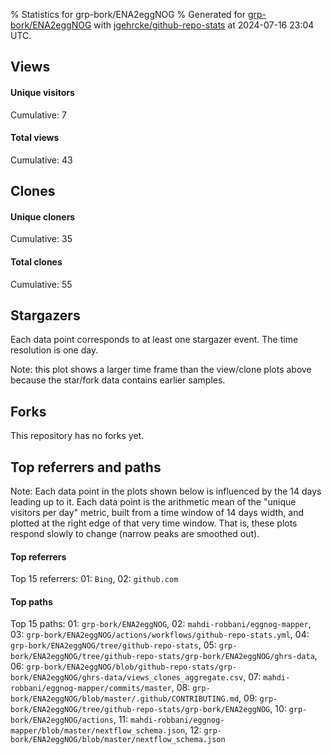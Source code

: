 % Statistics for grp-bork/ENA2eggNOG
% Generated for [grp-bork/ENA2eggNOG](https://github.com/grp-bork/ENA2eggNOG) with [jgehrcke/github-repo-stats](https://github.com/jgehrcke/github-repo-stats) at 2024-07-16 23:04 UTC.


## Views

#### Unique visitors
<div id="chart_views_unique" class="full-width-chart"></div>

Cumulative: 7

#### Total views
<div id="chart_views_total" class="full-width-chart"></div>

Cumulative: 43

<div class="pagebreak-for-print"> </div>

## Clones

#### Unique cloners
<div id="chart_clones_unique" class="full-width-chart"></div>

Cumulative: 35

#### Total clones
<div id="chart_clones_total" class="full-width-chart"></div>

Cumulative: 55



<div class="pagebreak-for-print"> </div>



## Stargazers

Each data point corresponds to at least one stargazer event.
The time resolution is one day.

<div id="chart_stargazers" class="full-width-chart"></div>


Note: this plot shows a larger time frame than the view/clone plots above because the star/fork data contains earlier samples.



## Forks

This repository has no forks yet.



<div class="pagebreak-for-print"> </div>



## Top referrers and paths


Note: Each data point in the plots shown below is influenced by the 14 days
leading up to it. Each data point is the arithmetic mean of the "unique
visitors per day" metric, built from a time window of 14 days width, and
plotted at the right edge of that very time window. That is, these plots
respond slowly to change (narrow peaks are smoothed out).




#### Top referrers


<div id="chart_referrers_top_n_alltime" class="full-width-chart"></div>

Top 15 referrers: 01: `Bing`, 02: `github.com`





#### Top paths


<div id="chart_paths_top_n_alltime" class="full-width-chart"></div>

Top 15 paths: 01: `grp-bork/ENA2eggNOG`, 02: `mahdi-robbani/eggnog-mapper`, 03: `grp-bork/ENA2eggNOG/actions/workflows/github-repo-stats.yml`, 04: `grp-bork/ENA2eggNOG/tree/github-repo-stats`, 05: `grp-bork/ENA2eggNOG/tree/github-repo-stats/grp-bork/ENA2eggNOG/ghrs-data`, 06: `grp-bork/ENA2eggNOG/blob/github-repo-stats/grp-bork/ENA2eggNOG/ghrs-data/views_clones_aggregate.csv`, 07: `mahdi-robbani/eggnog-mapper/commits/master`, 08: `grp-bork/ENA2eggNOG/blob/master/.github/CONTRIBUTING.md`, 09: `grp-bork/ENA2eggNOG/tree/github-repo-stats/grp-bork/ENA2eggNOG`, 10: `grp-bork/ENA2eggNOG/actions`, 11: `mahdi-robbani/eggnog-mapper/blob/master/nextflow_schema.json`, 12: `grp-bork/ENA2eggNOG/blob/master/nextflow_schema.json`


<script type="text/javascript">
    vegaEmbed('#chart_views_unique', {"$schema": "https://vega.github.io/schema/vega-lite/v4.17.0.json", "config": {"arc": {"fill": "#1b1e23"}, "area": {"fill": "#1b1e23"}, "axisBottom": {"domainColor": "#a9b4c4", "gridColor": "#a9b4c4", "labelColor": "#1b1e23", "labelFont": "relative-mono-11-pitch-pro, Menlo, monospace", "tickColor": "#a9b4c4", "titleColor": "#1b1e23", "titleFont": "relative-mono-11-pitch-pro, Menlo, monospace"}, "axisLeft": {"domainColor": "#a9b4c4", "gridColor": "#a9b4c4", "labelColor": "#1b1e23", "labelFont": "relative-mono-11-pitch-pro, Menlo, monospace", "tickColor": "#a9b4c4", "titleColor": "#1b1e23", "titleFont": "relative-mono-11-pitch-pro, Menlo, monospace"}, "axisX": {"grid": false}, "axisY": {"grid": false, "labelBound": true}, "background": "#FFFFFF", "group": {"fill": "#FFFFFF"}, "header": {"fontWeight": 400, "labelFont": "relative-mono-11-pitch-pro, Menlo, monospace", "titleFont": "relative-mono-11-pitch-pro, Menlo, monospace"}, "legend": {"labelFont": "relative-mono-11-pitch-pro, Menlo, monospace", "symbolSize": 200, "symbolType": "circle", "titleFont": "relative-mono-11-pitch-pro, Menlo, monospace"}, "line": {"color": "#1b1e23", "stroke": "#1b1e23"}, "path": {"stroke": "#1b1e23"}, "point": {"color": "#1b1e23", "cursor": "pointer", "filled": true, "size": 20}, "range": {"category": ["#85a2f7", "#ea9755", "#7eb36a", "#f07071", "#bc85d9", "#e587b6", "#a9b4c4", "#d4c05e", "#64b9c4"]}, "style": {"bar": {"fill": "#1b1e23"}, "text": {"font": "relative-mono-11-pitch-pro, Menlo, monospace", "fontWeight": 400}}, "symbol": {"shape": "circle"}, "title": {"anchor": "start", "font": "relative-mono-11-pitch-pro, Menlo, monospace", "fontWeight": 400}, "trail": {"color": "#1b1e23", "stroke": "#1b1e23"}, "view": {"stroke": null}}, "data": {"name": "data-9862b1912b1369019bfcbd625c156863"}, "datasets": {"data-9862b1912b1369019bfcbd625c156863": [{"time": "2024-06-04T00:00:00+00:00", "views_total": 0, "views_unique": 0}, {"time": "2024-06-08T00:00:00+00:00", "views_total": 0, "views_unique": 0}, {"time": "2024-06-11T00:00:00+00:00", "views_total": 10, "views_unique": 2}, {"time": "2024-06-14T00:00:00+00:00", "views_total": 0, "views_unique": 0}, {"time": "2024-06-17T00:00:00+00:00", "views_total": 16, "views_unique": 1}, {"time": "2024-06-18T00:00:00+00:00", "views_total": 0, "views_unique": 0}, {"time": "2024-06-19T00:00:00+00:00", "views_total": 0, "views_unique": 0}, {"time": "2024-06-20T00:00:00+00:00", "views_total": 11, "views_unique": 1}, {"time": "2024-06-21T00:00:00+00:00", "views_total": 1, "views_unique": 1}, {"time": "2024-06-22T00:00:00+00:00", "views_total": 0, "views_unique": 0}, {"time": "2024-06-24T00:00:00+00:00", "views_total": 0, "views_unique": 0}, {"time": "2024-06-26T00:00:00+00:00", "views_total": 0, "views_unique": 0}, {"time": "2024-06-27T00:00:00+00:00", "views_total": 0, "views_unique": 0}, {"time": "2024-06-28T00:00:00+00:00", "views_total": 0, "views_unique": 0}, {"time": "2024-06-29T00:00:00+00:00", "views_total": 0, "views_unique": 0}, {"time": "2024-07-01T00:00:00+00:00", "views_total": 0, "views_unique": 0}, {"time": "2024-07-02T00:00:00+00:00", "views_total": 0, "views_unique": 0}, {"time": "2024-07-03T00:00:00+00:00", "views_total": 0, "views_unique": 0}, {"time": "2024-07-04T00:00:00+00:00", "views_total": 0, "views_unique": 0}, {"time": "2024-07-05T00:00:00+00:00", "views_total": 1, "views_unique": 1}, {"time": "2024-07-08T00:00:00+00:00", "views_total": 0, "views_unique": 0}, {"time": "2024-07-09T00:00:00+00:00", "views_total": 0, "views_unique": 0}, {"time": "2024-07-10T00:00:00+00:00", "views_total": 0, "views_unique": 0}, {"time": "2024-07-11T00:00:00+00:00", "views_total": 0, "views_unique": 0}, {"time": "2024-07-12T00:00:00+00:00", "views_total": 0, "views_unique": 0}, {"time": "2024-07-13T00:00:00+00:00", "views_total": 0, "views_unique": 0}, {"time": "2024-07-15T00:00:00+00:00", "views_total": 0, "views_unique": 0}, {"time": "2024-07-16T00:00:00+00:00", "views_total": 4, "views_unique": 1}]}, "encoding": {"tooltip": [{"field": "views_unique", "format": ".1f", "title": "views (u)", "type": "quantitative"}, {"field": "time", "format": "%B %e, %Y", "title": "date", "type": "temporal"}], "x": {"axis": {"labelAngle": 25}, "field": "time", "scale": {"domain": ["2024-06-04", "2024-07-16"]}, "timeUnit": "yearmonthdate", "title": "date", "type": "temporal"}, "y": {"axis": {}, "field": "views_unique", "scale": {"domain": [0, 2.2], "type": "linear", "zero": true}, "title": "unique views per day", "type": "quantitative"}}, "height": 200, "mark": {"point": true, "type": "line"}, "padding": 10, "width": "container"}, {"actions": false, "renderer": "svg"}).catch(console.error);
vegaEmbed('#chart_views_total', {"$schema": "https://vega.github.io/schema/vega-lite/v4.17.0.json", "config": {"arc": {"fill": "#1b1e23"}, "area": {"fill": "#1b1e23"}, "axisBottom": {"domainColor": "#a9b4c4", "gridColor": "#a9b4c4", "labelColor": "#1b1e23", "labelFont": "relative-mono-11-pitch-pro, Menlo, monospace", "tickColor": "#a9b4c4", "titleColor": "#1b1e23", "titleFont": "relative-mono-11-pitch-pro, Menlo, monospace"}, "axisLeft": {"domainColor": "#a9b4c4", "gridColor": "#a9b4c4", "labelColor": "#1b1e23", "labelFont": "relative-mono-11-pitch-pro, Menlo, monospace", "tickColor": "#a9b4c4", "titleColor": "#1b1e23", "titleFont": "relative-mono-11-pitch-pro, Menlo, monospace"}, "axisX": {"grid": false}, "axisY": {"grid": false, "labelBound": true}, "background": "#FFFFFF", "group": {"fill": "#FFFFFF"}, "header": {"fontWeight": 400, "labelFont": "relative-mono-11-pitch-pro, Menlo, monospace", "titleFont": "relative-mono-11-pitch-pro, Menlo, monospace"}, "legend": {"labelFont": "relative-mono-11-pitch-pro, Menlo, monospace", "symbolSize": 200, "symbolType": "circle", "titleFont": "relative-mono-11-pitch-pro, Menlo, monospace"}, "line": {"color": "#1b1e23", "stroke": "#1b1e23"}, "path": {"stroke": "#1b1e23"}, "point": {"color": "#1b1e23", "cursor": "pointer", "filled": true, "size": 20}, "range": {"category": ["#85a2f7", "#ea9755", "#7eb36a", "#f07071", "#bc85d9", "#e587b6", "#a9b4c4", "#d4c05e", "#64b9c4"]}, "style": {"bar": {"fill": "#1b1e23"}, "text": {"font": "relative-mono-11-pitch-pro, Menlo, monospace", "fontWeight": 400}}, "symbol": {"shape": "circle"}, "title": {"anchor": "start", "font": "relative-mono-11-pitch-pro, Menlo, monospace", "fontWeight": 400}, "trail": {"color": "#1b1e23", "stroke": "#1b1e23"}, "view": {"stroke": null}}, "data": {"name": "data-9862b1912b1369019bfcbd625c156863"}, "datasets": {"data-9862b1912b1369019bfcbd625c156863": [{"time": "2024-06-04T00:00:00+00:00", "views_total": 0, "views_unique": 0}, {"time": "2024-06-08T00:00:00+00:00", "views_total": 0, "views_unique": 0}, {"time": "2024-06-11T00:00:00+00:00", "views_total": 10, "views_unique": 2}, {"time": "2024-06-14T00:00:00+00:00", "views_total": 0, "views_unique": 0}, {"time": "2024-06-17T00:00:00+00:00", "views_total": 16, "views_unique": 1}, {"time": "2024-06-18T00:00:00+00:00", "views_total": 0, "views_unique": 0}, {"time": "2024-06-19T00:00:00+00:00", "views_total": 0, "views_unique": 0}, {"time": "2024-06-20T00:00:00+00:00", "views_total": 11, "views_unique": 1}, {"time": "2024-06-21T00:00:00+00:00", "views_total": 1, "views_unique": 1}, {"time": "2024-06-22T00:00:00+00:00", "views_total": 0, "views_unique": 0}, {"time": "2024-06-24T00:00:00+00:00", "views_total": 0, "views_unique": 0}, {"time": "2024-06-26T00:00:00+00:00", "views_total": 0, "views_unique": 0}, {"time": "2024-06-27T00:00:00+00:00", "views_total": 0, "views_unique": 0}, {"time": "2024-06-28T00:00:00+00:00", "views_total": 0, "views_unique": 0}, {"time": "2024-06-29T00:00:00+00:00", "views_total": 0, "views_unique": 0}, {"time": "2024-07-01T00:00:00+00:00", "views_total": 0, "views_unique": 0}, {"time": "2024-07-02T00:00:00+00:00", "views_total": 0, "views_unique": 0}, {"time": "2024-07-03T00:00:00+00:00", "views_total": 0, "views_unique": 0}, {"time": "2024-07-04T00:00:00+00:00", "views_total": 0, "views_unique": 0}, {"time": "2024-07-05T00:00:00+00:00", "views_total": 1, "views_unique": 1}, {"time": "2024-07-08T00:00:00+00:00", "views_total": 0, "views_unique": 0}, {"time": "2024-07-09T00:00:00+00:00", "views_total": 0, "views_unique": 0}, {"time": "2024-07-10T00:00:00+00:00", "views_total": 0, "views_unique": 0}, {"time": "2024-07-11T00:00:00+00:00", "views_total": 0, "views_unique": 0}, {"time": "2024-07-12T00:00:00+00:00", "views_total": 0, "views_unique": 0}, {"time": "2024-07-13T00:00:00+00:00", "views_total": 0, "views_unique": 0}, {"time": "2024-07-15T00:00:00+00:00", "views_total": 0, "views_unique": 0}, {"time": "2024-07-16T00:00:00+00:00", "views_total": 4, "views_unique": 1}]}, "encoding": {"tooltip": [{"field": "views_total", "format": ".1f", "title": "views (t)", "type": "quantitative"}, {"field": "time", "format": "%B %e, %Y", "title": "date", "type": "temporal"}], "x": {"axis": {"labelAngle": 25}, "field": "time", "scale": {"domain": ["2024-06-04", "2024-07-16"]}, "timeUnit": "yearmonthdate", "title": "date", "type": "temporal"}, "y": {"axis": {}, "field": "views_total", "scale": {"domain": [0, 17.6], "type": "linear", "zero": true}, "title": "total views per day", "type": "quantitative"}}, "height": 200, "mark": {"point": true, "type": "line"}, "padding": 10, "width": "container"}, {"actions": false, "renderer": "svg"}).catch(console.error);
vegaEmbed('#chart_clones_unique', {"$schema": "https://vega.github.io/schema/vega-lite/v4.17.0.json", "config": {"arc": {"fill": "#1b1e23"}, "area": {"fill": "#1b1e23"}, "axisBottom": {"domainColor": "#a9b4c4", "gridColor": "#a9b4c4", "labelColor": "#1b1e23", "labelFont": "relative-mono-11-pitch-pro, Menlo, monospace", "tickColor": "#a9b4c4", "titleColor": "#1b1e23", "titleFont": "relative-mono-11-pitch-pro, Menlo, monospace"}, "axisLeft": {"domainColor": "#a9b4c4", "gridColor": "#a9b4c4", "labelColor": "#1b1e23", "labelFont": "relative-mono-11-pitch-pro, Menlo, monospace", "tickColor": "#a9b4c4", "titleColor": "#1b1e23", "titleFont": "relative-mono-11-pitch-pro, Menlo, monospace"}, "axisX": {"grid": false}, "axisY": {"grid": false, "labelBound": true}, "background": "#FFFFFF", "group": {"fill": "#FFFFFF"}, "header": {"fontWeight": 400, "labelFont": "relative-mono-11-pitch-pro, Menlo, monospace", "titleFont": "relative-mono-11-pitch-pro, Menlo, monospace"}, "legend": {"labelFont": "relative-mono-11-pitch-pro, Menlo, monospace", "symbolSize": 200, "symbolType": "circle", "titleFont": "relative-mono-11-pitch-pro, Menlo, monospace"}, "line": {"color": "#1b1e23", "stroke": "#1b1e23"}, "path": {"stroke": "#1b1e23"}, "point": {"color": "#1b1e23", "cursor": "pointer", "filled": true, "size": 20}, "range": {"category": ["#85a2f7", "#ea9755", "#7eb36a", "#f07071", "#bc85d9", "#e587b6", "#a9b4c4", "#d4c05e", "#64b9c4"]}, "style": {"bar": {"fill": "#1b1e23"}, "text": {"font": "relative-mono-11-pitch-pro, Menlo, monospace", "fontWeight": 400}}, "symbol": {"shape": "circle"}, "title": {"anchor": "start", "font": "relative-mono-11-pitch-pro, Menlo, monospace", "fontWeight": 400}, "trail": {"color": "#1b1e23", "stroke": "#1b1e23"}, "view": {"stroke": null}}, "data": {"name": "data-d2b4facaaae2cf364f3a41ad05c5a111"}, "datasets": {"data-d2b4facaaae2cf364f3a41ad05c5a111": [{"clones_total": 1, "clones_unique": 1, "time": "2024-06-04T00:00:00+00:00"}, {"clones_total": 1, "clones_unique": 1, "time": "2024-06-08T00:00:00+00:00"}, {"clones_total": 1, "clones_unique": 1, "time": "2024-06-11T00:00:00+00:00"}, {"clones_total": 1, "clones_unique": 1, "time": "2024-06-14T00:00:00+00:00"}, {"clones_total": 9, "clones_unique": 6, "time": "2024-06-17T00:00:00+00:00"}, {"clones_total": 1, "clones_unique": 1, "time": "2024-06-18T00:00:00+00:00"}, {"clones_total": 5, "clones_unique": 2, "time": "2024-06-19T00:00:00+00:00"}, {"clones_total": 5, "clones_unique": 2, "time": "2024-06-20T00:00:00+00:00"}, {"clones_total": 2, "clones_unique": 2, "time": "2024-06-21T00:00:00+00:00"}, {"clones_total": 3, "clones_unique": 1, "time": "2024-06-22T00:00:00+00:00"}, {"clones_total": 1, "clones_unique": 1, "time": "2024-06-24T00:00:00+00:00"}, {"clones_total": 2, "clones_unique": 2, "time": "2024-06-26T00:00:00+00:00"}, {"clones_total": 2, "clones_unique": 1, "time": "2024-06-27T00:00:00+00:00"}, {"clones_total": 2, "clones_unique": 1, "time": "2024-06-28T00:00:00+00:00"}, {"clones_total": 3, "clones_unique": 1, "time": "2024-06-29T00:00:00+00:00"}, {"clones_total": 2, "clones_unique": 1, "time": "2024-07-01T00:00:00+00:00"}, {"clones_total": 1, "clones_unique": 1, "time": "2024-07-02T00:00:00+00:00"}, {"clones_total": 1, "clones_unique": 1, "time": "2024-07-03T00:00:00+00:00"}, {"clones_total": 2, "clones_unique": 1, "time": "2024-07-04T00:00:00+00:00"}, {"clones_total": 0, "clones_unique": 0, "time": "2024-07-05T00:00:00+00:00"}, {"clones_total": 1, "clones_unique": 1, "time": "2024-07-08T00:00:00+00:00"}, {"clones_total": 1, "clones_unique": 1, "time": "2024-07-09T00:00:00+00:00"}, {"clones_total": 1, "clones_unique": 1, "time": "2024-07-10T00:00:00+00:00"}, {"clones_total": 1, "clones_unique": 1, "time": "2024-07-11T00:00:00+00:00"}, {"clones_total": 1, "clones_unique": 1, "time": "2024-07-12T00:00:00+00:00"}, {"clones_total": 3, "clones_unique": 1, "time": "2024-07-13T00:00:00+00:00"}, {"clones_total": 2, "clones_unique": 1, "time": "2024-07-15T00:00:00+00:00"}, {"clones_total": 0, "clones_unique": 0, "time": "2024-07-16T00:00:00+00:00"}]}, "encoding": {"tooltip": [{"field": "clones_unique", "format": ".1f", "title": "clones (u)", "type": "quantitative"}, {"field": "time", "format": "%B %e, %Y", "title": "date", "type": "temporal"}], "x": {"axis": {"labelAngle": 25}, "field": "time", "scale": {"domain": ["2024-06-04", "2024-07-16"]}, "timeUnit": "yearmonthdate", "title": "date", "type": "temporal"}, "y": {"axis": {}, "field": "clones_unique", "scale": {"domain": [0, 6.6000000000000005], "type": "linear", "zero": true}, "title": "unique clones per day", "type": "quantitative"}}, "height": 200, "mark": {"point": true, "type": "line"}, "padding": 10, "width": "container"}, {"actions": false, "renderer": "svg"}).catch(console.error);
vegaEmbed('#chart_clones_total', {"$schema": "https://vega.github.io/schema/vega-lite/v4.17.0.json", "config": {"arc": {"fill": "#1b1e23"}, "area": {"fill": "#1b1e23"}, "axisBottom": {"domainColor": "#a9b4c4", "gridColor": "#a9b4c4", "labelColor": "#1b1e23", "labelFont": "relative-mono-11-pitch-pro, Menlo, monospace", "tickColor": "#a9b4c4", "titleColor": "#1b1e23", "titleFont": "relative-mono-11-pitch-pro, Menlo, monospace"}, "axisLeft": {"domainColor": "#a9b4c4", "gridColor": "#a9b4c4", "labelColor": "#1b1e23", "labelFont": "relative-mono-11-pitch-pro, Menlo, monospace", "tickColor": "#a9b4c4", "titleColor": "#1b1e23", "titleFont": "relative-mono-11-pitch-pro, Menlo, monospace"}, "axisX": {"grid": false}, "axisY": {"grid": false, "labelBound": true}, "background": "#FFFFFF", "group": {"fill": "#FFFFFF"}, "header": {"fontWeight": 400, "labelFont": "relative-mono-11-pitch-pro, Menlo, monospace", "titleFont": "relative-mono-11-pitch-pro, Menlo, monospace"}, "legend": {"labelFont": "relative-mono-11-pitch-pro, Menlo, monospace", "symbolSize": 200, "symbolType": "circle", "titleFont": "relative-mono-11-pitch-pro, Menlo, monospace"}, "line": {"color": "#1b1e23", "stroke": "#1b1e23"}, "path": {"stroke": "#1b1e23"}, "point": {"color": "#1b1e23", "cursor": "pointer", "filled": true, "size": 20}, "range": {"category": ["#85a2f7", "#ea9755", "#7eb36a", "#f07071", "#bc85d9", "#e587b6", "#a9b4c4", "#d4c05e", "#64b9c4"]}, "style": {"bar": {"fill": "#1b1e23"}, "text": {"font": "relative-mono-11-pitch-pro, Menlo, monospace", "fontWeight": 400}}, "symbol": {"shape": "circle"}, "title": {"anchor": "start", "font": "relative-mono-11-pitch-pro, Menlo, monospace", "fontWeight": 400}, "trail": {"color": "#1b1e23", "stroke": "#1b1e23"}, "view": {"stroke": null}}, "data": {"name": "data-d2b4facaaae2cf364f3a41ad05c5a111"}, "datasets": {"data-d2b4facaaae2cf364f3a41ad05c5a111": [{"clones_total": 1, "clones_unique": 1, "time": "2024-06-04T00:00:00+00:00"}, {"clones_total": 1, "clones_unique": 1, "time": "2024-06-08T00:00:00+00:00"}, {"clones_total": 1, "clones_unique": 1, "time": "2024-06-11T00:00:00+00:00"}, {"clones_total": 1, "clones_unique": 1, "time": "2024-06-14T00:00:00+00:00"}, {"clones_total": 9, "clones_unique": 6, "time": "2024-06-17T00:00:00+00:00"}, {"clones_total": 1, "clones_unique": 1, "time": "2024-06-18T00:00:00+00:00"}, {"clones_total": 5, "clones_unique": 2, "time": "2024-06-19T00:00:00+00:00"}, {"clones_total": 5, "clones_unique": 2, "time": "2024-06-20T00:00:00+00:00"}, {"clones_total": 2, "clones_unique": 2, "time": "2024-06-21T00:00:00+00:00"}, {"clones_total": 3, "clones_unique": 1, "time": "2024-06-22T00:00:00+00:00"}, {"clones_total": 1, "clones_unique": 1, "time": "2024-06-24T00:00:00+00:00"}, {"clones_total": 2, "clones_unique": 2, "time": "2024-06-26T00:00:00+00:00"}, {"clones_total": 2, "clones_unique": 1, "time": "2024-06-27T00:00:00+00:00"}, {"clones_total": 2, "clones_unique": 1, "time": "2024-06-28T00:00:00+00:00"}, {"clones_total": 3, "clones_unique": 1, "time": "2024-06-29T00:00:00+00:00"}, {"clones_total": 2, "clones_unique": 1, "time": "2024-07-01T00:00:00+00:00"}, {"clones_total": 1, "clones_unique": 1, "time": "2024-07-02T00:00:00+00:00"}, {"clones_total": 1, "clones_unique": 1, "time": "2024-07-03T00:00:00+00:00"}, {"clones_total": 2, "clones_unique": 1, "time": "2024-07-04T00:00:00+00:00"}, {"clones_total": 0, "clones_unique": 0, "time": "2024-07-05T00:00:00+00:00"}, {"clones_total": 1, "clones_unique": 1, "time": "2024-07-08T00:00:00+00:00"}, {"clones_total": 1, "clones_unique": 1, "time": "2024-07-09T00:00:00+00:00"}, {"clones_total": 1, "clones_unique": 1, "time": "2024-07-10T00:00:00+00:00"}, {"clones_total": 1, "clones_unique": 1, "time": "2024-07-11T00:00:00+00:00"}, {"clones_total": 1, "clones_unique": 1, "time": "2024-07-12T00:00:00+00:00"}, {"clones_total": 3, "clones_unique": 1, "time": "2024-07-13T00:00:00+00:00"}, {"clones_total": 2, "clones_unique": 1, "time": "2024-07-15T00:00:00+00:00"}, {"clones_total": 0, "clones_unique": 0, "time": "2024-07-16T00:00:00+00:00"}]}, "encoding": {"tooltip": [{"field": "clones_total", "format": ".1f", "title": "clones (t)", "type": "quantitative"}, {"field": "time", "format": "%B %e, %Y", "title": "date", "type": "temporal"}], "x": {"axis": {"labelAngle": 25}, "field": "time", "scale": {"domain": ["2024-06-04", "2024-07-16"]}, "timeUnit": "yearmonthdate", "title": "date", "type": "temporal"}, "y": {"axis": {}, "field": "clones_total", "scale": {"domain": [0, 9.9], "type": "linear", "zero": true}, "title": "total clones per day", "type": "quantitative"}}, "height": 200, "mark": {"point": true, "type": "line"}, "padding": 10, "width": "container"}, {"actions": false, "renderer": "svg"}).catch(console.error);
vegaEmbed('#chart_stargazers', {"$schema": "https://vega.github.io/schema/vega-lite/v4.17.0.json", "config": {"arc": {"fill": "#1b1e23"}, "area": {"fill": "#1b1e23"}, "axisBottom": {"domainColor": "#a9b4c4", "gridColor": "#a9b4c4", "labelColor": "#1b1e23", "labelFont": "relative-mono-11-pitch-pro, Menlo, monospace", "tickColor": "#a9b4c4", "titleColor": "#1b1e23", "titleFont": "relative-mono-11-pitch-pro, Menlo, monospace"}, "axisLeft": {"domainColor": "#a9b4c4", "gridColor": "#a9b4c4", "labelColor": "#1b1e23", "labelFont": "relative-mono-11-pitch-pro, Menlo, monospace", "tickColor": "#a9b4c4", "titleColor": "#1b1e23", "titleFont": "relative-mono-11-pitch-pro, Menlo, monospace"}, "axisX": {"grid": false}, "axisY": {"grid": false}, "background": "#FFFFFF", "group": {"fill": "#FFFFFF"}, "header": {"fontWeight": 400, "labelFont": "relative-mono-11-pitch-pro, Menlo, monospace", "titleFont": "relative-mono-11-pitch-pro, Menlo, monospace"}, "legend": {"labelFont": "relative-mono-11-pitch-pro, Menlo, monospace", "symbolSize": 200, "symbolType": "circle", "titleFont": "relative-mono-11-pitch-pro, Menlo, monospace"}, "line": {"color": "#1b1e23", "stroke": "#1b1e23"}, "path": {"stroke": "#1b1e23"}, "point": {"color": "#1b1e23", "cursor": "pointer", "filled": true, "size": 50}, "range": {"category": ["#85a2f7", "#ea9755", "#7eb36a", "#f07071", "#bc85d9", "#e587b6", "#a9b4c4", "#d4c05e", "#64b9c4"]}, "style": {"bar": {"fill": "#1b1e23"}, "text": {"font": "relative-mono-11-pitch-pro, Menlo, monospace", "fontWeight": 400}}, "symbol": {"shape": "circle"}, "title": {"anchor": "start", "font": "relative-mono-11-pitch-pro, Menlo, monospace", "fontWeight": 400}, "trail": {"color": "#1b1e23", "stroke": "#1b1e23"}, "view": {"stroke": null}}, "data": {"name": "data-8aababb0fc28e6bc06cb8d38f407eab4"}, "datasets": {"data-8aababb0fc28e6bc06cb8d38f407eab4": [{"stars_cumulative": 1, "time": "2024-01-17T16:54:57+00:00"}]}, "encoding": {"tooltip": [{"field": "stars_cumulative", "format": "d", "title": "stars", "type": "quantitative"}, {"field": "time", "format": "%B %e, %Y", "title": "date", "type": "temporal"}], "x": {"axis": {"labelAngle": 25}, "field": "time", "scale": {"domain": ["2024-01-17", "2024-07-16"]}, "timeUnit": "yearmonthdate", "title": "date", "type": "temporal"}, "y": {"field": "stars_cumulative", "scale": {"domain": [0, 1.1], "zero": true}, "title": "stargazer count (cumulative)", "type": "quantitative"}}, "height": 300, "mark": {"point": true, "type": "line"}, "padding": 10, "width": "container"}, {"actions": false, "renderer": "svg"}).catch(console.error);
vegaEmbed('#chart_referrers_top_n_alltime', {"$schema": "https://vega.github.io/schema/vega-lite/v4.17.0.json", "config": {"arc": {"fill": "#1b1e23"}, "area": {"fill": "#1b1e23"}, "axisBottom": {"domainColor": "#a9b4c4", "gridColor": "#a9b4c4", "labelColor": "#1b1e23", "labelFont": "relative-mono-11-pitch-pro, Menlo, monospace", "tickColor": "#a9b4c4", "titleColor": "#1b1e23", "titleFont": "relative-mono-11-pitch-pro, Menlo, monospace"}, "axisLeft": {"domainColor": "#a9b4c4", "gridColor": "#a9b4c4", "labelColor": "#1b1e23", "labelFont": "relative-mono-11-pitch-pro, Menlo, monospace", "tickColor": "#a9b4c4", "titleColor": "#1b1e23", "titleFont": "relative-mono-11-pitch-pro, Menlo, monospace"}, "axisX": {"grid": false}, "axisY": {"grid": false}, "background": "#FFFFFF", "group": {"fill": "#FFFFFF"}, "header": {"fontWeight": 400, "labelFont": "relative-mono-11-pitch-pro, Menlo, monospace", "titleFont": "relative-mono-11-pitch-pro, Menlo, monospace"}, "legend": {"labelFont": "relative-mono-11-pitch-pro, Menlo, monospace", "symbolSize": 200, "symbolType": "circle", "titleFont": "relative-mono-11-pitch-pro, Menlo, monospace"}, "line": {"color": "#1b1e23", "stroke": "#1b1e23"}, "path": {"stroke": "#1b1e23"}, "point": {"color": "#1b1e23", "cursor": "pointer", "filled": true, "size": 30}, "range": {"category": ["#85a2f7", "#ea9755", "#7eb36a", "#f07071", "#bc85d9", "#e587b6", "#a9b4c4", "#d4c05e", "#64b9c4"]}, "style": {"bar": {"fill": "#1b1e23"}, "text": {"font": "relative-mono-11-pitch-pro, Menlo, monospace", "fontWeight": 400}}, "symbol": {"shape": "circle"}, "title": {"anchor": "start", "font": "relative-mono-11-pitch-pro, Menlo, monospace", "fontWeight": 400}, "trail": {"color": "#1b1e23", "stroke": "#1b1e23"}, "view": {"stroke": null}}, "data": {"name": "data-62f629b8a6f0840e785431fbe6a500b2"}, "datasets": {"data-62f629b8a6f0840e785431fbe6a500b2": [{"referrer": "Bing", "time": "2024-06-17T00:00:00+00:00", "views_unique": null, "views_unique_norm": null}, {"referrer": "Bing", "time": "2024-06-18T00:00:00+00:00", "views_unique": null, "views_unique_norm": null}, {"referrer": "Bing", "time": "2024-06-19T00:00:00+00:00", "views_unique": null, "views_unique_norm": null}, {"referrer": "Bing", "time": "2024-06-20T00:00:00+00:00", "views_unique": null, "views_unique_norm": null}, {"referrer": "Bing", "time": "2024-06-21T00:00:00+00:00", "views_unique": null, "views_unique_norm": null}, {"referrer": "Bing", "time": "2024-06-22T00:00:00+00:00", "views_unique": 1.0, "views_unique_norm": 0.07142857142857142}, {"referrer": "Bing", "time": "2024-06-23T00:00:00+00:00", "views_unique": 1.0, "views_unique_norm": 0.07142857142857142}, {"referrer": "Bing", "time": "2024-06-24T00:00:00+00:00", "views_unique": 1.0, "views_unique_norm": 0.07142857142857142}, {"referrer": "Bing", "time": "2024-06-25T00:00:00+00:00", "views_unique": 1.0, "views_unique_norm": 0.07142857142857142}, {"referrer": "Bing", "time": "2024-06-26T00:00:00+00:00", "views_unique": 1.0, "views_unique_norm": 0.07142857142857142}, {"referrer": "Bing", "time": "2024-06-27T00:00:00+00:00", "views_unique": 1.0, "views_unique_norm": 0.07142857142857142}, {"referrer": "Bing", "time": "2024-06-28T00:00:00+00:00", "views_unique": 1.0, "views_unique_norm": 0.07142857142857142}, {"referrer": "Bing", "time": "2024-06-29T00:00:00+00:00", "views_unique": 1.0, "views_unique_norm": 0.07142857142857142}, {"referrer": "Bing", "time": "2024-06-30T00:00:00+00:00", "views_unique": 1.0, "views_unique_norm": 0.07142857142857142}, {"referrer": "Bing", "time": "2024-07-01T00:00:00+00:00", "views_unique": 1.0, "views_unique_norm": 0.07142857142857142}, {"referrer": "Bing", "time": "2024-07-02T00:00:00+00:00", "views_unique": 1.0, "views_unique_norm": 0.07142857142857142}, {"referrer": "Bing", "time": "2024-07-03T00:00:00+00:00", "views_unique": 1.0, "views_unique_norm": 0.07142857142857142}, {"referrer": "Bing", "time": "2024-07-04T00:00:00+00:00", "views_unique": 1.0, "views_unique_norm": 0.07142857142857142}, {"referrer": "github.com", "time": "2024-06-17T00:00:00+00:00", "views_unique": 1.0, "views_unique_norm": 0.07142857142857142}, {"referrer": "github.com", "time": "2024-06-18T00:00:00+00:00", "views_unique": 1.0, "views_unique_norm": 0.07142857142857142}, {"referrer": "github.com", "time": "2024-06-19T00:00:00+00:00", "views_unique": 1.0, "views_unique_norm": 0.07142857142857142}, {"referrer": "github.com", "time": "2024-06-20T00:00:00+00:00", "views_unique": 1.0, "views_unique_norm": 0.07142857142857142}, {"referrer": "github.com", "time": "2024-06-21T00:00:00+00:00", "views_unique": 1.0, "views_unique_norm": 0.07142857142857142}, {"referrer": "github.com", "time": "2024-06-22T00:00:00+00:00", "views_unique": 1.0, "views_unique_norm": 0.07142857142857142}, {"referrer": "github.com", "time": "2024-06-23T00:00:00+00:00", "views_unique": 1.0, "views_unique_norm": 0.07142857142857142}, {"referrer": "github.com", "time": "2024-06-24T00:00:00+00:00", "views_unique": 1.0, "views_unique_norm": 0.07142857142857142}, {"referrer": "github.com", "time": "2024-06-25T00:00:00+00:00", "views_unique": null, "views_unique_norm": null}, {"referrer": "github.com", "time": "2024-06-26T00:00:00+00:00", "views_unique": null, "views_unique_norm": null}, {"referrer": "github.com", "time": "2024-06-27T00:00:00+00:00", "views_unique": null, "views_unique_norm": null}, {"referrer": "github.com", "time": "2024-06-28T00:00:00+00:00", "views_unique": null, "views_unique_norm": null}, {"referrer": "github.com", "time": "2024-06-29T00:00:00+00:00", "views_unique": null, "views_unique_norm": null}, {"referrer": "github.com", "time": "2024-06-30T00:00:00+00:00", "views_unique": null, "views_unique_norm": null}, {"referrer": "github.com", "time": "2024-07-01T00:00:00+00:00", "views_unique": null, "views_unique_norm": null}, {"referrer": "github.com", "time": "2024-07-02T00:00:00+00:00", "views_unique": null, "views_unique_norm": null}, {"referrer": "github.com", "time": "2024-07-03T00:00:00+00:00", "views_unique": null, "views_unique_norm": null}, {"referrer": "github.com", "time": "2024-07-04T00:00:00+00:00", "views_unique": null, "views_unique_norm": null}]}, "encoding": {"color": {"field": "referrer", "legend": {"direction": "vertical", "orient": "top", "title": "Legend:"}, "sort": {"field": "order"}, "type": "nominal"}, "tooltip": [{"field": "referrer", "type": "nominal"}, {"field": "views_unique_norm", "format": ".2f", "title": "views (14d mean)", "type": "quantitative"}, {"field": "time", "format": "%B %e, %Y", "title": "date", "type": "temporal"}], "x": {"axis": {"labelAngle": 25}, "field": "time", "scale": {"domain": ["2024-06-04", "2024-07-16"]}, "timeUnit": "yearmonthdate", "title": "date", "type": "temporal"}, "y": {"field": "views_unique_norm", "scale": {"domain": [0, 0.07857142857142857], "type": "linear", "zero": true}, "title": "unique visitors per day (mean from last 14 days)", "type": "quantitative"}}, "height": 300, "mark": {"point": true, "type": "line"}, "padding": 10, "width": "container"}, {"actions": false, "renderer": "svg"}).catch(console.error);
vegaEmbed('#chart_paths_top_n_alltime', {"$schema": "https://vega.github.io/schema/vega-lite/v4.17.0.json", "config": {"arc": {"fill": "#1b1e23"}, "area": {"fill": "#1b1e23"}, "axisBottom": {"domainColor": "#a9b4c4", "gridColor": "#a9b4c4", "labelColor": "#1b1e23", "labelFont": "relative-mono-11-pitch-pro, Menlo, monospace", "tickColor": "#a9b4c4", "titleColor": "#1b1e23", "titleFont": "relative-mono-11-pitch-pro, Menlo, monospace"}, "axisLeft": {"domainColor": "#a9b4c4", "gridColor": "#a9b4c4", "labelColor": "#1b1e23", "labelFont": "relative-mono-11-pitch-pro, Menlo, monospace", "tickColor": "#a9b4c4", "titleColor": "#1b1e23", "titleFont": "relative-mono-11-pitch-pro, Menlo, monospace"}, "axisX": {"grid": false}, "axisY": {"grid": false}, "background": "#FFFFFF", "group": {"fill": "#FFFFFF"}, "header": {"fontWeight": 400, "labelFont": "relative-mono-11-pitch-pro, Menlo, monospace", "titleFont": "relative-mono-11-pitch-pro, Menlo, monospace"}, "legend": {"labelFont": "relative-mono-11-pitch-pro, Menlo, monospace", "symbolSize": 200, "symbolType": "circle", "titleFont": "relative-mono-11-pitch-pro, Menlo, monospace"}, "line": {"color": "#1b1e23", "stroke": "#1b1e23"}, "path": {"stroke": "#1b1e23"}, "point": {"color": "#1b1e23", "cursor": "pointer", "filled": true, "size": 30}, "range": {"category": ["#85a2f7", "#ea9755", "#7eb36a", "#f07071", "#bc85d9", "#e587b6", "#a9b4c4", "#d4c05e", "#64b9c4"]}, "style": {"bar": {"fill": "#1b1e23"}, "text": {"font": "relative-mono-11-pitch-pro, Menlo, monospace", "fontWeight": 400}}, "symbol": {"shape": "circle"}, "title": {"anchor": "start", "font": "relative-mono-11-pitch-pro, Menlo, monospace", "fontWeight": 400}, "trail": {"color": "#1b1e23", "stroke": "#1b1e23"}, "view": {"stroke": null}}, "data": {"name": "data-d97195637438463662773e19f6a1bdb1"}, "datasets": {"data-d97195637438463662773e19f6a1bdb1": [{"path": "grp-bork/ENA2eggNOG", "time": "2024-06-17T00:00:00+00:00", "views_unique": null, "views_unique_norm": null}, {"path": "grp-bork/ENA2eggNOG", "time": "2024-06-18T00:00:00+00:00", "views_unique": 1.0, "views_unique_norm": 0.07142857142857142}, {"path": "grp-bork/ENA2eggNOG", "time": "2024-06-19T00:00:00+00:00", "views_unique": 1.0, "views_unique_norm": 0.07142857142857142}, {"path": "grp-bork/ENA2eggNOG", "time": "2024-06-20T00:00:00+00:00", "views_unique": 1.0, "views_unique_norm": 0.07142857142857142}, {"path": "grp-bork/ENA2eggNOG", "time": "2024-06-21T00:00:00+00:00", "views_unique": 2.0, "views_unique_norm": 0.14285714285714285}, {"path": "grp-bork/ENA2eggNOG", "time": "2024-06-22T00:00:00+00:00", "views_unique": 3.0, "views_unique_norm": 0.21428571428571427}, {"path": "grp-bork/ENA2eggNOG", "time": "2024-06-23T00:00:00+00:00", "views_unique": 3.0, "views_unique_norm": 0.21428571428571427}, {"path": "grp-bork/ENA2eggNOG", "time": "2024-06-24T00:00:00+00:00", "views_unique": 3.0, "views_unique_norm": 0.21428571428571427}, {"path": "grp-bork/ENA2eggNOG", "time": "2024-06-25T00:00:00+00:00", "views_unique": 3.0, "views_unique_norm": 0.21428571428571427}, {"path": "grp-bork/ENA2eggNOG", "time": "2024-06-26T00:00:00+00:00", "views_unique": 3.0, "views_unique_norm": 0.21428571428571427}, {"path": "grp-bork/ENA2eggNOG", "time": "2024-06-27T00:00:00+00:00", "views_unique": 3.0, "views_unique_norm": 0.21428571428571427}, {"path": "grp-bork/ENA2eggNOG", "time": "2024-06-28T00:00:00+00:00", "views_unique": 3.0, "views_unique_norm": 0.21428571428571427}, {"path": "grp-bork/ENA2eggNOG", "time": "2024-06-29T00:00:00+00:00", "views_unique": 3.0, "views_unique_norm": 0.21428571428571427}, {"path": "grp-bork/ENA2eggNOG", "time": "2024-06-30T00:00:00+00:00", "views_unique": 3.0, "views_unique_norm": 0.21428571428571427}, {"path": "grp-bork/ENA2eggNOG", "time": "2024-07-01T00:00:00+00:00", "views_unique": 2.0, "views_unique_norm": 0.14285714285714285}, {"path": "grp-bork/ENA2eggNOG", "time": "2024-07-02T00:00:00+00:00", "views_unique": 2.0, "views_unique_norm": 0.14285714285714285}, {"path": "grp-bork/ENA2eggNOG", "time": "2024-07-03T00:00:00+00:00", "views_unique": 2.0, "views_unique_norm": 0.14285714285714285}, {"path": "grp-bork/ENA2eggNOG", "time": "2024-07-04T00:00:00+00:00", "views_unique": 1.0, "views_unique_norm": 0.07142857142857142}, {"path": "grp-bork/ENA2eggNOG", "time": "2024-07-06T00:00:00+00:00", "views_unique": 1.0, "views_unique_norm": 0.07142857142857142}, {"path": "grp-bork/ENA2eggNOG", "time": "2024-07-07T00:00:00+00:00", "views_unique": 1.0, "views_unique_norm": 0.07142857142857142}, {"path": "grp-bork/ENA2eggNOG", "time": "2024-07-08T00:00:00+00:00", "views_unique": 1.0, "views_unique_norm": 0.07142857142857142}, {"path": "grp-bork/ENA2eggNOG", "time": "2024-07-09T00:00:00+00:00", "views_unique": 1.0, "views_unique_norm": 0.07142857142857142}, {"path": "grp-bork/ENA2eggNOG", "time": "2024-07-10T00:00:00+00:00", "views_unique": 1.0, "views_unique_norm": 0.07142857142857142}, {"path": "grp-bork/ENA2eggNOG", "time": "2024-07-11T00:00:00+00:00", "views_unique": 1.0, "views_unique_norm": 0.07142857142857142}, {"path": "grp-bork/ENA2eggNOG", "time": "2024-07-12T00:00:00+00:00", "views_unique": 1.0, "views_unique_norm": 0.07142857142857142}, {"path": "grp-bork/ENA2eggNOG", "time": "2024-07-13T00:00:00+00:00", "views_unique": 1.0, "views_unique_norm": 0.07142857142857142}, {"path": "grp-bork/ENA2eggNOG", "time": "2024-07-14T00:00:00+00:00", "views_unique": 1.0, "views_unique_norm": 0.07142857142857142}, {"path": "grp-bork/ENA2eggNOG", "time": "2024-07-15T00:00:00+00:00", "views_unique": 1.0, "views_unique_norm": 0.07142857142857142}, {"path": "grp-bork/ENA2eggNOG", "time": "2024-07-16T00:00:00+00:00", "views_unique": 1.0, "views_unique_norm": 0.07142857142857142}, {"path": "mahdi-robbani/eggnog-mapper", "time": "2024-06-17T00:00:00+00:00", "views_unique": 2.0, "views_unique_norm": 0.14285714285714285}, {"path": "mahdi-robbani/eggnog-mapper", "time": "2024-06-18T00:00:00+00:00", "views_unique": 2.0, "views_unique_norm": 0.14285714285714285}, {"path": "mahdi-robbani/eggnog-mapper", "time": "2024-06-19T00:00:00+00:00", "views_unique": 2.0, "views_unique_norm": 0.14285714285714285}, {"path": "mahdi-robbani/eggnog-mapper", "time": "2024-06-20T00:00:00+00:00", "views_unique": 2.0, "views_unique_norm": 0.14285714285714285}, {"path": "mahdi-robbani/eggnog-mapper", "time": "2024-06-21T00:00:00+00:00", "views_unique": 2.0, "views_unique_norm": 0.14285714285714285}, {"path": "mahdi-robbani/eggnog-mapper", "time": "2024-06-22T00:00:00+00:00", "views_unique": 2.0, "views_unique_norm": 0.14285714285714285}, {"path": "mahdi-robbani/eggnog-mapper", "time": "2024-06-23T00:00:00+00:00", "views_unique": 2.0, "views_unique_norm": 0.14285714285714285}, {"path": "mahdi-robbani/eggnog-mapper", "time": "2024-06-24T00:00:00+00:00", "views_unique": 2.0, "views_unique_norm": 0.14285714285714285}, {"path": "mahdi-robbani/eggnog-mapper", "time": "2024-06-25T00:00:00+00:00", "views_unique": null, "views_unique_norm": null}, {"path": "mahdi-robbani/eggnog-mapper", "time": "2024-06-26T00:00:00+00:00", "views_unique": null, "views_unique_norm": null}, {"path": "mahdi-robbani/eggnog-mapper", "time": "2024-06-27T00:00:00+00:00", "views_unique": null, "views_unique_norm": null}, {"path": "mahdi-robbani/eggnog-mapper", "time": "2024-06-28T00:00:00+00:00", "views_unique": null, "views_unique_norm": null}, {"path": "mahdi-robbani/eggnog-mapper", "time": "2024-06-29T00:00:00+00:00", "views_unique": null, "views_unique_norm": null}, {"path": "mahdi-robbani/eggnog-mapper", "time": "2024-06-30T00:00:00+00:00", "views_unique": null, "views_unique_norm": null}, {"path": "mahdi-robbani/eggnog-mapper", "time": "2024-07-01T00:00:00+00:00", "views_unique": null, "views_unique_norm": null}, {"path": "mahdi-robbani/eggnog-mapper", "time": "2024-07-02T00:00:00+00:00", "views_unique": null, "views_unique_norm": null}, {"path": "mahdi-robbani/eggnog-mapper", "time": "2024-07-03T00:00:00+00:00", "views_unique": null, "views_unique_norm": null}, {"path": "mahdi-robbani/eggnog-mapper", "time": "2024-07-04T00:00:00+00:00", "views_unique": null, "views_unique_norm": null}, {"path": "mahdi-robbani/eggnog-mapper", "time": "2024-07-06T00:00:00+00:00", "views_unique": null, "views_unique_norm": null}, {"path": "mahdi-robbani/eggnog-mapper", "time": "2024-07-07T00:00:00+00:00", "views_unique": null, "views_unique_norm": null}, {"path": "mahdi-robbani/eggnog-mapper", "time": "2024-07-08T00:00:00+00:00", "views_unique": null, "views_unique_norm": null}, {"path": "mahdi-robbani/eggnog-mapper", "time": "2024-07-09T00:00:00+00:00", "views_unique": null, "views_unique_norm": null}, {"path": "mahdi-robbani/eggnog-mapper", "time": "2024-07-10T00:00:00+00:00", "views_unique": null, "views_unique_norm": null}, {"path": "mahdi-robbani/eggnog-mapper", "time": "2024-07-11T00:00:00+00:00", "views_unique": null, "views_unique_norm": null}, {"path": "mahdi-robbani/eggnog-mapper", "time": "2024-07-12T00:00:00+00:00", "views_unique": null, "views_unique_norm": null}, {"path": "mahdi-robbani/eggnog-mapper", "time": "2024-07-13T00:00:00+00:00", "views_unique": null, "views_unique_norm": null}, {"path": "mahdi-robbani/eggnog-mapper", "time": "2024-07-14T00:00:00+00:00", "views_unique": null, "views_unique_norm": null}, {"path": "mahdi-robbani/eggnog-mapper", "time": "2024-07-15T00:00:00+00:00", "views_unique": null, "views_unique_norm": null}, {"path": "mahdi-robbani/eggnog-mapper", "time": "2024-07-16T00:00:00+00:00", "views_unique": null, "views_unique_norm": null}, {"path": "grp-bork/ENA2eggNOG/actions/workflows/github-repo-stats.yml", "time": "2024-06-17T00:00:00+00:00", "views_unique": null, "views_unique_norm": null}, {"path": "grp-bork/ENA2eggNOG/actions/workflows/github-repo-stats.yml", "time": "2024-06-18T00:00:00+00:00", "views_unique": 1.0, "views_unique_norm": 0.07142857142857142}, {"path": "grp-bork/ENA2eggNOG/actions/workflows/github-repo-stats.yml", "time": "2024-06-19T00:00:00+00:00", "views_unique": 1.0, "views_unique_norm": 0.07142857142857142}, {"path": "grp-bork/ENA2eggNOG/actions/workflows/github-repo-stats.yml", "time": "2024-06-20T00:00:00+00:00", "views_unique": 1.0, "views_unique_norm": 0.07142857142857142}, {"path": "grp-bork/ENA2eggNOG/actions/workflows/github-repo-stats.yml", "time": "2024-06-21T00:00:00+00:00", "views_unique": 1.0, "views_unique_norm": 0.07142857142857142}, {"path": "grp-bork/ENA2eggNOG/actions/workflows/github-repo-stats.yml", "time": "2024-06-22T00:00:00+00:00", "views_unique": 1.0, "views_unique_norm": 0.07142857142857142}, {"path": "grp-bork/ENA2eggNOG/actions/workflows/github-repo-stats.yml", "time": "2024-06-23T00:00:00+00:00", "views_unique": 1.0, "views_unique_norm": 0.07142857142857142}, {"path": "grp-bork/ENA2eggNOG/actions/workflows/github-repo-stats.yml", "time": "2024-06-24T00:00:00+00:00", "views_unique": 1.0, "views_unique_norm": 0.07142857142857142}, {"path": "grp-bork/ENA2eggNOG/actions/workflows/github-repo-stats.yml", "time": "2024-06-25T00:00:00+00:00", "views_unique": 1.0, "views_unique_norm": 0.07142857142857142}, {"path": "grp-bork/ENA2eggNOG/actions/workflows/github-repo-stats.yml", "time": "2024-06-26T00:00:00+00:00", "views_unique": 1.0, "views_unique_norm": 0.07142857142857142}, {"path": "grp-bork/ENA2eggNOG/actions/workflows/github-repo-stats.yml", "time": "2024-06-27T00:00:00+00:00", "views_unique": 1.0, "views_unique_norm": 0.07142857142857142}, {"path": "grp-bork/ENA2eggNOG/actions/workflows/github-repo-stats.yml", "time": "2024-06-28T00:00:00+00:00", "views_unique": 1.0, "views_unique_norm": 0.07142857142857142}, {"path": "grp-bork/ENA2eggNOG/actions/workflows/github-repo-stats.yml", "time": "2024-06-29T00:00:00+00:00", "views_unique": 1.0, "views_unique_norm": 0.07142857142857142}, {"path": "grp-bork/ENA2eggNOG/actions/workflows/github-repo-stats.yml", "time": "2024-06-30T00:00:00+00:00", "views_unique": 1.0, "views_unique_norm": 0.07142857142857142}, {"path": "grp-bork/ENA2eggNOG/actions/workflows/github-repo-stats.yml", "time": "2024-07-01T00:00:00+00:00", "views_unique": null, "views_unique_norm": null}, {"path": "grp-bork/ENA2eggNOG/actions/workflows/github-repo-stats.yml", "time": "2024-07-02T00:00:00+00:00", "views_unique": null, "views_unique_norm": null}, {"path": "grp-bork/ENA2eggNOG/actions/workflows/github-repo-stats.yml", "time": "2024-07-03T00:00:00+00:00", "views_unique": null, "views_unique_norm": null}, {"path": "grp-bork/ENA2eggNOG/actions/workflows/github-repo-stats.yml", "time": "2024-07-04T00:00:00+00:00", "views_unique": null, "views_unique_norm": null}, {"path": "grp-bork/ENA2eggNOG/actions/workflows/github-repo-stats.yml", "time": "2024-07-06T00:00:00+00:00", "views_unique": null, "views_unique_norm": null}, {"path": "grp-bork/ENA2eggNOG/actions/workflows/github-repo-stats.yml", "time": "2024-07-07T00:00:00+00:00", "views_unique": null, "views_unique_norm": null}, {"path": "grp-bork/ENA2eggNOG/actions/workflows/github-repo-stats.yml", "time": "2024-07-08T00:00:00+00:00", "views_unique": null, "views_unique_norm": null}, {"path": "grp-bork/ENA2eggNOG/actions/workflows/github-repo-stats.yml", "time": "2024-07-09T00:00:00+00:00", "views_unique": null, "views_unique_norm": null}, {"path": "grp-bork/ENA2eggNOG/actions/workflows/github-repo-stats.yml", "time": "2024-07-10T00:00:00+00:00", "views_unique": null, "views_unique_norm": null}, {"path": "grp-bork/ENA2eggNOG/actions/workflows/github-repo-stats.yml", "time": "2024-07-11T00:00:00+00:00", "views_unique": null, "views_unique_norm": null}, {"path": "grp-bork/ENA2eggNOG/actions/workflows/github-repo-stats.yml", "time": "2024-07-12T00:00:00+00:00", "views_unique": null, "views_unique_norm": null}, {"path": "grp-bork/ENA2eggNOG/actions/workflows/github-repo-stats.yml", "time": "2024-07-13T00:00:00+00:00", "views_unique": null, "views_unique_norm": null}, {"path": "grp-bork/ENA2eggNOG/actions/workflows/github-repo-stats.yml", "time": "2024-07-14T00:00:00+00:00", "views_unique": null, "views_unique_norm": null}, {"path": "grp-bork/ENA2eggNOG/actions/workflows/github-repo-stats.yml", "time": "2024-07-15T00:00:00+00:00", "views_unique": null, "views_unique_norm": null}, {"path": "grp-bork/ENA2eggNOG/actions/workflows/github-repo-stats.yml", "time": "2024-07-16T00:00:00+00:00", "views_unique": null, "views_unique_norm": null}, {"path": "grp-bork/ENA2eggNOG/tree/github-repo-stats", "time": "2024-06-17T00:00:00+00:00", "views_unique": null, "views_unique_norm": null}, {"path": "grp-bork/ENA2eggNOG/tree/github-repo-stats", "time": "2024-06-18T00:00:00+00:00", "views_unique": 1.0, "views_unique_norm": 0.07142857142857142}, {"path": "grp-bork/ENA2eggNOG/tree/github-repo-stats", "time": "2024-06-19T00:00:00+00:00", "views_unique": 1.0, "views_unique_norm": 0.07142857142857142}, {"path": "grp-bork/ENA2eggNOG/tree/github-repo-stats", "time": "2024-06-20T00:00:00+00:00", "views_unique": 1.0, "views_unique_norm": 0.07142857142857142}, {"path": "grp-bork/ENA2eggNOG/tree/github-repo-stats", "time": "2024-06-21T00:00:00+00:00", "views_unique": null, "views_unique_norm": null}, {"path": "grp-bork/ENA2eggNOG/tree/github-repo-stats", "time": "2024-06-22T00:00:00+00:00", "views_unique": null, "views_unique_norm": null}, {"path": "grp-bork/ENA2eggNOG/tree/github-repo-stats", "time": "2024-06-23T00:00:00+00:00", "views_unique": null, "views_unique_norm": null}, {"path": "grp-bork/ENA2eggNOG/tree/github-repo-stats", "time": "2024-06-24T00:00:00+00:00", "views_unique": null, "views_unique_norm": null}, {"path": "grp-bork/ENA2eggNOG/tree/github-repo-stats", "time": "2024-06-25T00:00:00+00:00", "views_unique": 1.0, "views_unique_norm": 0.07142857142857142}, {"path": "grp-bork/ENA2eggNOG/tree/github-repo-stats", "time": "2024-06-26T00:00:00+00:00", "views_unique": 1.0, "views_unique_norm": 0.07142857142857142}, {"path": "grp-bork/ENA2eggNOG/tree/github-repo-stats", "time": "2024-06-27T00:00:00+00:00", "views_unique": 1.0, "views_unique_norm": 0.07142857142857142}, {"path": "grp-bork/ENA2eggNOG/tree/github-repo-stats", "time": "2024-06-28T00:00:00+00:00", "views_unique": 1.0, "views_unique_norm": 0.07142857142857142}, {"path": "grp-bork/ENA2eggNOG/tree/github-repo-stats", "time": "2024-06-29T00:00:00+00:00", "views_unique": 1.0, "views_unique_norm": 0.07142857142857142}, {"path": "grp-bork/ENA2eggNOG/tree/github-repo-stats", "time": "2024-06-30T00:00:00+00:00", "views_unique": 1.0, "views_unique_norm": 0.07142857142857142}, {"path": "grp-bork/ENA2eggNOG/tree/github-repo-stats", "time": "2024-07-01T00:00:00+00:00", "views_unique": null, "views_unique_norm": null}, {"path": "grp-bork/ENA2eggNOG/tree/github-repo-stats", "time": "2024-07-02T00:00:00+00:00", "views_unique": null, "views_unique_norm": null}, {"path": "grp-bork/ENA2eggNOG/tree/github-repo-stats", "time": "2024-07-03T00:00:00+00:00", "views_unique": null, "views_unique_norm": null}, {"path": "grp-bork/ENA2eggNOG/tree/github-repo-stats", "time": "2024-07-04T00:00:00+00:00", "views_unique": null, "views_unique_norm": null}, {"path": "grp-bork/ENA2eggNOG/tree/github-repo-stats", "time": "2024-07-06T00:00:00+00:00", "views_unique": null, "views_unique_norm": null}, {"path": "grp-bork/ENA2eggNOG/tree/github-repo-stats", "time": "2024-07-07T00:00:00+00:00", "views_unique": null, "views_unique_norm": null}, {"path": "grp-bork/ENA2eggNOG/tree/github-repo-stats", "time": "2024-07-08T00:00:00+00:00", "views_unique": null, "views_unique_norm": null}, {"path": "grp-bork/ENA2eggNOG/tree/github-repo-stats", "time": "2024-07-09T00:00:00+00:00", "views_unique": null, "views_unique_norm": null}, {"path": "grp-bork/ENA2eggNOG/tree/github-repo-stats", "time": "2024-07-10T00:00:00+00:00", "views_unique": null, "views_unique_norm": null}, {"path": "grp-bork/ENA2eggNOG/tree/github-repo-stats", "time": "2024-07-11T00:00:00+00:00", "views_unique": null, "views_unique_norm": null}, {"path": "grp-bork/ENA2eggNOG/tree/github-repo-stats", "time": "2024-07-12T00:00:00+00:00", "views_unique": null, "views_unique_norm": null}, {"path": "grp-bork/ENA2eggNOG/tree/github-repo-stats", "time": "2024-07-13T00:00:00+00:00", "views_unique": null, "views_unique_norm": null}, {"path": "grp-bork/ENA2eggNOG/tree/github-repo-stats", "time": "2024-07-14T00:00:00+00:00", "views_unique": null, "views_unique_norm": null}, {"path": "grp-bork/ENA2eggNOG/tree/github-repo-stats", "time": "2024-07-15T00:00:00+00:00", "views_unique": null, "views_unique_norm": null}, {"path": "grp-bork/ENA2eggNOG/tree/github-repo-stats", "time": "2024-07-16T00:00:00+00:00", "views_unique": null, "views_unique_norm": null}, {"path": "grp-bork/ENA2eggNOG/tree/github-repo-stats/grp-bork/ENA2eggNOG/ghrs-data", "time": "2024-06-17T00:00:00+00:00", "views_unique": null, "views_unique_norm": null}, {"path": "grp-bork/ENA2eggNOG/tree/github-repo-stats/grp-bork/ENA2eggNOG/ghrs-data", "time": "2024-06-18T00:00:00+00:00", "views_unique": 1.0, "views_unique_norm": 0.07142857142857142}, {"path": "grp-bork/ENA2eggNOG/tree/github-repo-stats/grp-bork/ENA2eggNOG/ghrs-data", "time": "2024-06-19T00:00:00+00:00", "views_unique": 1.0, "views_unique_norm": 0.07142857142857142}, {"path": "grp-bork/ENA2eggNOG/tree/github-repo-stats/grp-bork/ENA2eggNOG/ghrs-data", "time": "2024-06-20T00:00:00+00:00", "views_unique": 1.0, "views_unique_norm": 0.07142857142857142}, {"path": "grp-bork/ENA2eggNOG/tree/github-repo-stats/grp-bork/ENA2eggNOG/ghrs-data", "time": "2024-06-21T00:00:00+00:00", "views_unique": 1.0, "views_unique_norm": 0.07142857142857142}, {"path": "grp-bork/ENA2eggNOG/tree/github-repo-stats/grp-bork/ENA2eggNOG/ghrs-data", "time": "2024-06-22T00:00:00+00:00", "views_unique": 1.0, "views_unique_norm": 0.07142857142857142}, {"path": "grp-bork/ENA2eggNOG/tree/github-repo-stats/grp-bork/ENA2eggNOG/ghrs-data", "time": "2024-06-23T00:00:00+00:00", "views_unique": 1.0, "views_unique_norm": 0.07142857142857142}, {"path": "grp-bork/ENA2eggNOG/tree/github-repo-stats/grp-bork/ENA2eggNOG/ghrs-data", "time": "2024-06-24T00:00:00+00:00", "views_unique": 1.0, "views_unique_norm": 0.07142857142857142}, {"path": "grp-bork/ENA2eggNOG/tree/github-repo-stats/grp-bork/ENA2eggNOG/ghrs-data", "time": "2024-06-25T00:00:00+00:00", "views_unique": 1.0, "views_unique_norm": 0.07142857142857142}, {"path": "grp-bork/ENA2eggNOG/tree/github-repo-stats/grp-bork/ENA2eggNOG/ghrs-data", "time": "2024-06-26T00:00:00+00:00", "views_unique": 1.0, "views_unique_norm": 0.07142857142857142}, {"path": "grp-bork/ENA2eggNOG/tree/github-repo-stats/grp-bork/ENA2eggNOG/ghrs-data", "time": "2024-06-27T00:00:00+00:00", "views_unique": 1.0, "views_unique_norm": 0.07142857142857142}, {"path": "grp-bork/ENA2eggNOG/tree/github-repo-stats/grp-bork/ENA2eggNOG/ghrs-data", "time": "2024-06-28T00:00:00+00:00", "views_unique": 1.0, "views_unique_norm": 0.07142857142857142}, {"path": "grp-bork/ENA2eggNOG/tree/github-repo-stats/grp-bork/ENA2eggNOG/ghrs-data", "time": "2024-06-29T00:00:00+00:00", "views_unique": 1.0, "views_unique_norm": 0.07142857142857142}, {"path": "grp-bork/ENA2eggNOG/tree/github-repo-stats/grp-bork/ENA2eggNOG/ghrs-data", "time": "2024-06-30T00:00:00+00:00", "views_unique": 1.0, "views_unique_norm": 0.07142857142857142}, {"path": "grp-bork/ENA2eggNOG/tree/github-repo-stats/grp-bork/ENA2eggNOG/ghrs-data", "time": "2024-07-01T00:00:00+00:00", "views_unique": null, "views_unique_norm": null}, {"path": "grp-bork/ENA2eggNOG/tree/github-repo-stats/grp-bork/ENA2eggNOG/ghrs-data", "time": "2024-07-02T00:00:00+00:00", "views_unique": null, "views_unique_norm": null}, {"path": "grp-bork/ENA2eggNOG/tree/github-repo-stats/grp-bork/ENA2eggNOG/ghrs-data", "time": "2024-07-03T00:00:00+00:00", "views_unique": null, "views_unique_norm": null}, {"path": "grp-bork/ENA2eggNOG/tree/github-repo-stats/grp-bork/ENA2eggNOG/ghrs-data", "time": "2024-07-04T00:00:00+00:00", "views_unique": null, "views_unique_norm": null}, {"path": "grp-bork/ENA2eggNOG/tree/github-repo-stats/grp-bork/ENA2eggNOG/ghrs-data", "time": "2024-07-06T00:00:00+00:00", "views_unique": null, "views_unique_norm": null}, {"path": "grp-bork/ENA2eggNOG/tree/github-repo-stats/grp-bork/ENA2eggNOG/ghrs-data", "time": "2024-07-07T00:00:00+00:00", "views_unique": null, "views_unique_norm": null}, {"path": "grp-bork/ENA2eggNOG/tree/github-repo-stats/grp-bork/ENA2eggNOG/ghrs-data", "time": "2024-07-08T00:00:00+00:00", "views_unique": null, "views_unique_norm": null}, {"path": "grp-bork/ENA2eggNOG/tree/github-repo-stats/grp-bork/ENA2eggNOG/ghrs-data", "time": "2024-07-09T00:00:00+00:00", "views_unique": null, "views_unique_norm": null}, {"path": "grp-bork/ENA2eggNOG/tree/github-repo-stats/grp-bork/ENA2eggNOG/ghrs-data", "time": "2024-07-10T00:00:00+00:00", "views_unique": null, "views_unique_norm": null}, {"path": "grp-bork/ENA2eggNOG/tree/github-repo-stats/grp-bork/ENA2eggNOG/ghrs-data", "time": "2024-07-11T00:00:00+00:00", "views_unique": null, "views_unique_norm": null}, {"path": "grp-bork/ENA2eggNOG/tree/github-repo-stats/grp-bork/ENA2eggNOG/ghrs-data", "time": "2024-07-12T00:00:00+00:00", "views_unique": null, "views_unique_norm": null}, {"path": "grp-bork/ENA2eggNOG/tree/github-repo-stats/grp-bork/ENA2eggNOG/ghrs-data", "time": "2024-07-13T00:00:00+00:00", "views_unique": null, "views_unique_norm": null}, {"path": "grp-bork/ENA2eggNOG/tree/github-repo-stats/grp-bork/ENA2eggNOG/ghrs-data", "time": "2024-07-14T00:00:00+00:00", "views_unique": null, "views_unique_norm": null}, {"path": "grp-bork/ENA2eggNOG/tree/github-repo-stats/grp-bork/ENA2eggNOG/ghrs-data", "time": "2024-07-15T00:00:00+00:00", "views_unique": null, "views_unique_norm": null}, {"path": "grp-bork/ENA2eggNOG/tree/github-repo-stats/grp-bork/ENA2eggNOG/ghrs-data", "time": "2024-07-16T00:00:00+00:00", "views_unique": null, "views_unique_norm": null}, {"path": "grp-bork/ENA2eggNOG/blob/github-repo-stats/grp-bork/ENA2eggNOG/ghrs-data/views_clones_aggregate.csv", "time": "2024-06-17T00:00:00+00:00", "views_unique": null, "views_unique_norm": null}, {"path": "grp-bork/ENA2eggNOG/blob/github-repo-stats/grp-bork/ENA2eggNOG/ghrs-data/views_clones_aggregate.csv", "time": "2024-06-18T00:00:00+00:00", "views_unique": 1.0, "views_unique_norm": 0.07142857142857142}, {"path": "grp-bork/ENA2eggNOG/blob/github-repo-stats/grp-bork/ENA2eggNOG/ghrs-data/views_clones_aggregate.csv", "time": "2024-06-19T00:00:00+00:00", "views_unique": 1.0, "views_unique_norm": 0.07142857142857142}, {"path": "grp-bork/ENA2eggNOG/blob/github-repo-stats/grp-bork/ENA2eggNOG/ghrs-data/views_clones_aggregate.csv", "time": "2024-06-20T00:00:00+00:00", "views_unique": 1.0, "views_unique_norm": 0.07142857142857142}, {"path": "grp-bork/ENA2eggNOG/blob/github-repo-stats/grp-bork/ENA2eggNOG/ghrs-data/views_clones_aggregate.csv", "time": "2024-06-21T00:00:00+00:00", "views_unique": 1.0, "views_unique_norm": 0.07142857142857142}, {"path": "grp-bork/ENA2eggNOG/blob/github-repo-stats/grp-bork/ENA2eggNOG/ghrs-data/views_clones_aggregate.csv", "time": "2024-06-22T00:00:00+00:00", "views_unique": 1.0, "views_unique_norm": 0.07142857142857142}, {"path": "grp-bork/ENA2eggNOG/blob/github-repo-stats/grp-bork/ENA2eggNOG/ghrs-data/views_clones_aggregate.csv", "time": "2024-06-23T00:00:00+00:00", "views_unique": 1.0, "views_unique_norm": 0.07142857142857142}, {"path": "grp-bork/ENA2eggNOG/blob/github-repo-stats/grp-bork/ENA2eggNOG/ghrs-data/views_clones_aggregate.csv", "time": "2024-06-24T00:00:00+00:00", "views_unique": 1.0, "views_unique_norm": 0.07142857142857142}, {"path": "grp-bork/ENA2eggNOG/blob/github-repo-stats/grp-bork/ENA2eggNOG/ghrs-data/views_clones_aggregate.csv", "time": "2024-06-25T00:00:00+00:00", "views_unique": 1.0, "views_unique_norm": 0.07142857142857142}, {"path": "grp-bork/ENA2eggNOG/blob/github-repo-stats/grp-bork/ENA2eggNOG/ghrs-data/views_clones_aggregate.csv", "time": "2024-06-26T00:00:00+00:00", "views_unique": 1.0, "views_unique_norm": 0.07142857142857142}, {"path": "grp-bork/ENA2eggNOG/blob/github-repo-stats/grp-bork/ENA2eggNOG/ghrs-data/views_clones_aggregate.csv", "time": "2024-06-27T00:00:00+00:00", "views_unique": 1.0, "views_unique_norm": 0.07142857142857142}, {"path": "grp-bork/ENA2eggNOG/blob/github-repo-stats/grp-bork/ENA2eggNOG/ghrs-data/views_clones_aggregate.csv", "time": "2024-06-28T00:00:00+00:00", "views_unique": 1.0, "views_unique_norm": 0.07142857142857142}, {"path": "grp-bork/ENA2eggNOG/blob/github-repo-stats/grp-bork/ENA2eggNOG/ghrs-data/views_clones_aggregate.csv", "time": "2024-06-29T00:00:00+00:00", "views_unique": 1.0, "views_unique_norm": 0.07142857142857142}, {"path": "grp-bork/ENA2eggNOG/blob/github-repo-stats/grp-bork/ENA2eggNOG/ghrs-data/views_clones_aggregate.csv", "time": "2024-06-30T00:00:00+00:00", "views_unique": 1.0, "views_unique_norm": 0.07142857142857142}, {"path": "grp-bork/ENA2eggNOG/blob/github-repo-stats/grp-bork/ENA2eggNOG/ghrs-data/views_clones_aggregate.csv", "time": "2024-07-01T00:00:00+00:00", "views_unique": null, "views_unique_norm": null}, {"path": "grp-bork/ENA2eggNOG/blob/github-repo-stats/grp-bork/ENA2eggNOG/ghrs-data/views_clones_aggregate.csv", "time": "2024-07-02T00:00:00+00:00", "views_unique": null, "views_unique_norm": null}, {"path": "grp-bork/ENA2eggNOG/blob/github-repo-stats/grp-bork/ENA2eggNOG/ghrs-data/views_clones_aggregate.csv", "time": "2024-07-03T00:00:00+00:00", "views_unique": null, "views_unique_norm": null}, {"path": "grp-bork/ENA2eggNOG/blob/github-repo-stats/grp-bork/ENA2eggNOG/ghrs-data/views_clones_aggregate.csv", "time": "2024-07-04T00:00:00+00:00", "views_unique": null, "views_unique_norm": null}, {"path": "grp-bork/ENA2eggNOG/blob/github-repo-stats/grp-bork/ENA2eggNOG/ghrs-data/views_clones_aggregate.csv", "time": "2024-07-06T00:00:00+00:00", "views_unique": null, "views_unique_norm": null}, {"path": "grp-bork/ENA2eggNOG/blob/github-repo-stats/grp-bork/ENA2eggNOG/ghrs-data/views_clones_aggregate.csv", "time": "2024-07-07T00:00:00+00:00", "views_unique": null, "views_unique_norm": null}, {"path": "grp-bork/ENA2eggNOG/blob/github-repo-stats/grp-bork/ENA2eggNOG/ghrs-data/views_clones_aggregate.csv", "time": "2024-07-08T00:00:00+00:00", "views_unique": null, "views_unique_norm": null}, {"path": "grp-bork/ENA2eggNOG/blob/github-repo-stats/grp-bork/ENA2eggNOG/ghrs-data/views_clones_aggregate.csv", "time": "2024-07-09T00:00:00+00:00", "views_unique": null, "views_unique_norm": null}, {"path": "grp-bork/ENA2eggNOG/blob/github-repo-stats/grp-bork/ENA2eggNOG/ghrs-data/views_clones_aggregate.csv", "time": "2024-07-10T00:00:00+00:00", "views_unique": null, "views_unique_norm": null}, {"path": "grp-bork/ENA2eggNOG/blob/github-repo-stats/grp-bork/ENA2eggNOG/ghrs-data/views_clones_aggregate.csv", "time": "2024-07-11T00:00:00+00:00", "views_unique": null, "views_unique_norm": null}, {"path": "grp-bork/ENA2eggNOG/blob/github-repo-stats/grp-bork/ENA2eggNOG/ghrs-data/views_clones_aggregate.csv", "time": "2024-07-12T00:00:00+00:00", "views_unique": null, "views_unique_norm": null}, {"path": "grp-bork/ENA2eggNOG/blob/github-repo-stats/grp-bork/ENA2eggNOG/ghrs-data/views_clones_aggregate.csv", "time": "2024-07-13T00:00:00+00:00", "views_unique": null, "views_unique_norm": null}, {"path": "grp-bork/ENA2eggNOG/blob/github-repo-stats/grp-bork/ENA2eggNOG/ghrs-data/views_clones_aggregate.csv", "time": "2024-07-14T00:00:00+00:00", "views_unique": null, "views_unique_norm": null}, {"path": "grp-bork/ENA2eggNOG/blob/github-repo-stats/grp-bork/ENA2eggNOG/ghrs-data/views_clones_aggregate.csv", "time": "2024-07-15T00:00:00+00:00", "views_unique": null, "views_unique_norm": null}, {"path": "grp-bork/ENA2eggNOG/blob/github-repo-stats/grp-bork/ENA2eggNOG/ghrs-data/views_clones_aggregate.csv", "time": "2024-07-16T00:00:00+00:00", "views_unique": null, "views_unique_norm": null}, {"path": "mahdi-robbani/eggnog-mapper/commits/master", "time": "2024-06-17T00:00:00+00:00", "views_unique": 1.0, "views_unique_norm": 0.07142857142857142}, {"path": "mahdi-robbani/eggnog-mapper/commits/master", "time": "2024-06-18T00:00:00+00:00", "views_unique": 1.0, "views_unique_norm": 0.07142857142857142}, {"path": "mahdi-robbani/eggnog-mapper/commits/master", "time": "2024-06-19T00:00:00+00:00", "views_unique": 1.0, "views_unique_norm": 0.07142857142857142}, {"path": "mahdi-robbani/eggnog-mapper/commits/master", "time": "2024-06-20T00:00:00+00:00", "views_unique": 1.0, "views_unique_norm": 0.07142857142857142}, {"path": "mahdi-robbani/eggnog-mapper/commits/master", "time": "2024-06-21T00:00:00+00:00", "views_unique": 1.0, "views_unique_norm": 0.07142857142857142}, {"path": "mahdi-robbani/eggnog-mapper/commits/master", "time": "2024-06-22T00:00:00+00:00", "views_unique": 1.0, "views_unique_norm": 0.07142857142857142}, {"path": "mahdi-robbani/eggnog-mapper/commits/master", "time": "2024-06-23T00:00:00+00:00", "views_unique": 1.0, "views_unique_norm": 0.07142857142857142}, {"path": "mahdi-robbani/eggnog-mapper/commits/master", "time": "2024-06-24T00:00:00+00:00", "views_unique": 1.0, "views_unique_norm": 0.07142857142857142}, {"path": "mahdi-robbani/eggnog-mapper/commits/master", "time": "2024-06-25T00:00:00+00:00", "views_unique": null, "views_unique_norm": null}, {"path": "mahdi-robbani/eggnog-mapper/commits/master", "time": "2024-06-26T00:00:00+00:00", "views_unique": null, "views_unique_norm": null}, {"path": "mahdi-robbani/eggnog-mapper/commits/master", "time": "2024-06-27T00:00:00+00:00", "views_unique": null, "views_unique_norm": null}, {"path": "mahdi-robbani/eggnog-mapper/commits/master", "time": "2024-06-28T00:00:00+00:00", "views_unique": null, "views_unique_norm": null}, {"path": "mahdi-robbani/eggnog-mapper/commits/master", "time": "2024-06-29T00:00:00+00:00", "views_unique": null, "views_unique_norm": null}, {"path": "mahdi-robbani/eggnog-mapper/commits/master", "time": "2024-06-30T00:00:00+00:00", "views_unique": null, "views_unique_norm": null}, {"path": "mahdi-robbani/eggnog-mapper/commits/master", "time": "2024-07-01T00:00:00+00:00", "views_unique": null, "views_unique_norm": null}, {"path": "mahdi-robbani/eggnog-mapper/commits/master", "time": "2024-07-02T00:00:00+00:00", "views_unique": null, "views_unique_norm": null}, {"path": "mahdi-robbani/eggnog-mapper/commits/master", "time": "2024-07-03T00:00:00+00:00", "views_unique": null, "views_unique_norm": null}, {"path": "mahdi-robbani/eggnog-mapper/commits/master", "time": "2024-07-04T00:00:00+00:00", "views_unique": null, "views_unique_norm": null}, {"path": "mahdi-robbani/eggnog-mapper/commits/master", "time": "2024-07-06T00:00:00+00:00", "views_unique": null, "views_unique_norm": null}, {"path": "mahdi-robbani/eggnog-mapper/commits/master", "time": "2024-07-07T00:00:00+00:00", "views_unique": null, "views_unique_norm": null}, {"path": "mahdi-robbani/eggnog-mapper/commits/master", "time": "2024-07-08T00:00:00+00:00", "views_unique": null, "views_unique_norm": null}, {"path": "mahdi-robbani/eggnog-mapper/commits/master", "time": "2024-07-09T00:00:00+00:00", "views_unique": null, "views_unique_norm": null}, {"path": "mahdi-robbani/eggnog-mapper/commits/master", "time": "2024-07-10T00:00:00+00:00", "views_unique": null, "views_unique_norm": null}, {"path": "mahdi-robbani/eggnog-mapper/commits/master", "time": "2024-07-11T00:00:00+00:00", "views_unique": null, "views_unique_norm": null}, {"path": "mahdi-robbani/eggnog-mapper/commits/master", "time": "2024-07-12T00:00:00+00:00", "views_unique": null, "views_unique_norm": null}, {"path": "mahdi-robbani/eggnog-mapper/commits/master", "time": "2024-07-13T00:00:00+00:00", "views_unique": null, "views_unique_norm": null}, {"path": "mahdi-robbani/eggnog-mapper/commits/master", "time": "2024-07-14T00:00:00+00:00", "views_unique": null, "views_unique_norm": null}, {"path": "mahdi-robbani/eggnog-mapper/commits/master", "time": "2024-07-15T00:00:00+00:00", "views_unique": null, "views_unique_norm": null}, {"path": "mahdi-robbani/eggnog-mapper/commits/master", "time": "2024-07-16T00:00:00+00:00", "views_unique": null, "views_unique_norm": null}]}, "encoding": {"color": {"field": "path", "legend": {"direction": "vertical", "orient": "top", "title": "Legend:"}, "sort": {"field": "order"}, "type": "nominal"}, "tooltip": [{"field": "path", "type": "nominal"}, {"field": "views_unique_norm", "format": ".2f", "title": "views (14d mean)", "type": "quantitative"}, {"field": "time", "format": "%B %e, %Y", "title": "date", "type": "temporal"}], "x": {"axis": {"labelAngle": 25}, "field": "time", "scale": {"domain": ["2024-06-04", "2024-07-16"]}, "timeUnit": "yearmonthdate", "title": "date", "type": "temporal"}, "y": {"field": "views_unique_norm", "scale": {"domain": [0, 0.2357142857142857], "type": "linear", "zero": true}, "title": "unique visitors per day (mean from last 14 days)", "type": "quantitative"}}, "height": 300, "mark": {"point": true, "type": "line"}, "padding": 10, "width": "container"}, {"actions": false, "renderer": "svg"}).catch(console.error);
    </script>